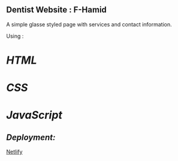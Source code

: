 ## Dentist Website : F-Hamid

A simple glasse styled page with services and contact information.

Using :

# _HTML_

# _CSS_

# _JavaScript_

## _Deployment:_

[Netlify](https://cabinetaljazeera.netlify.app)
